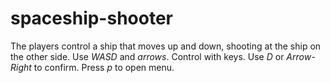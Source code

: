 spaceship-shooter
=================

The players control a ship that moves up and down, shooting at the ship on the 
other side. Use *WASD* and *arrows*. Control with keys. Use *D* or 
*Arrow-Right* to confirm. Press *p* to open menu.

